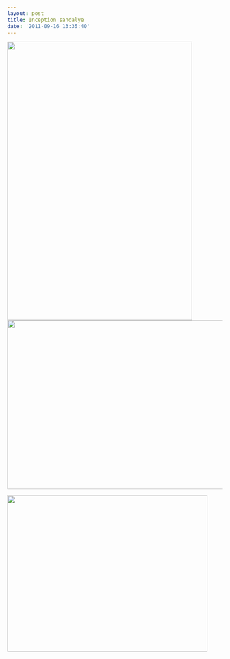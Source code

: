 ```yaml
---
layout: post
title: Inception sandalye
date: '2011-09-16 13:35:40'
---
```


<a href="http://devdala.files.wordpress.com/2011/09/inception_chair_vivian_chiu_2.jpg"><img class="aligncenter" src="http://devdala.files.wordpress.com/2011/09/inception_chair_vivian_chiu_2.jpg" alt="" width="432" height="650" /></a>
<a href="http://devdala.files.wordpress.com/2011/09/inception_chair_vivian_chiu-thumb-525xauto-27067.jpg"><img class="aligncenter" src="http://devdala.files.wordpress.com/2011/09/inception_chair_vivian_chiu-thumb-525xauto-27067.jpg" alt="" width="525" height="395" /></a>

<a href="http://devdala.files.wordpress.com/2011/09/inception_chair_vivian_chiu_4.jpg"><img class="aligncenter" src="http://devdala.files.wordpress.com/2011/09/inception_chair_vivian_chiu_4.jpg" alt="" width="468" height="366" /></a>
